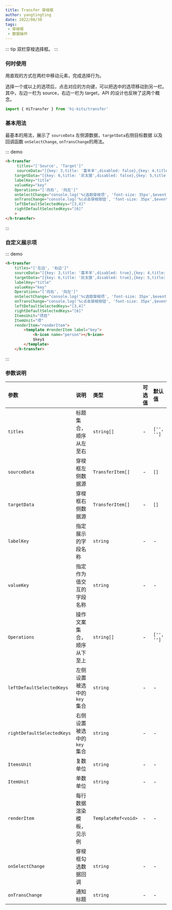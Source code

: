 ```yaml
---
title: Transfer 穿梭框
author: yangtingting
date: 2022/08/30
tags:
 - 穿梭框
 - 数据操作
---
```

::: tip
双栏穿梭选择框。
:::
### 何时使用
用直观的方式在两栏中移动元素，完成选择行为。

选择一个或以上的选项后，点击对应的方向键，可以把选中的选项移动到另一栏。 其中，左边一栏为 source，右边一栏为 target，API 的设计也反映了这两个概念。
```ts
import { HiTransfer } from 'hi-kits/transfer'
```
### 基本用法

最基本的用法，展示了 `sourceData` 左侧源数据，`targetData`右侧目标数据 以及回调函数 `onSelectChange`, `onTransChange`的用法。

::: demo
```html
<h-transfer
     titles="['Source', 'Target']"
     sourceData="[{key: 3,title: '喜羊羊',disabled: false},{key: 4,title: '懒羊羊',disabled: false},{key: 1,title: '沸羊羊',disabled: false},{key: 2,title: '名字很长的羊羊羊羊羊羊羊羊羊羊羊羊',disabled: false}]"
    targetData="[{key: 6,title: '灰太狼',disabled: false},{key: 5,title: '红太狼',disabled: false}]"
    labelKey="title"
    valueKey="key"
    Operations="['向右', '向左']"
    onSelectChange="console.log('%c选取穿梭项', 'font-size: 35px',$event)"
    onTransChange="console.log('%c点击穿梭按钮', 'font-size: 35px',$event)"
    leftDefaultSelectedKeys="[3,4]"
    rightDefaultSelectedKeys="[6]"
    >
</h-transfer>
```
:::


### 自定义展示项

::: demo
```html
<h-transfer 
    titles="['左边', '右边']"
    sourceData="[{key: 3,title: '喜羊羊',disabled: true},{key: 4,title: '懒羊羊',disabled: false},{key: 1,title: '沸羊羊',disabled: false},{key: 2,title: '名字很长的羊羊羊羊羊羊羊羊羊羊羊羊',disabled: false}]"
    targetData="[{key: 6,title: '灰太狼',disabled: true},{key: 5,title: '红太狼',disabled: false}]" 
    labelKey="title"
    valueKey="key" 
    Operations="['向右', '向左']" 
    onSelectChange="console.log('%c选取穿梭项', 'font-size: 35px',$event)"
    onTransChange="console.log('%c点击穿梭按钮', 'font-size: 35px',$event)" 
    leftDefaultSelectedKeys="[3,4]" 
    rightDefaultSelectedKeys="[6]"
    ItemsUnit="项目" 
    ItemUnit="项" 
    renderItem="renderItem">
        <template #renderItem label="key">
            <h-icon name="person"></h-icon>
            $key$
        </template>
    </h-transfer>
```
:::

### 参数说明

|参数|说明|类型|可选值|默认值
|:--|:--|:--|:-----|:---
| `titles`| 标题集合，顺序从左至右	 |  `string[]		` | - | `['', '']`
| `sourceData`| 穿梭框左侧数据源 |  `TransferItem[]	` | - | `[]`
| `targetData`| 穿梭框右侧数据源 |  `TransferItem[]	` | - | `[]`
| `labelKey`| 指定展示的字段名称 |  `string` | - | -
| `valueKey`| 指定作为值交互的字段名称 |  `string` | - | -
| `Operations`| 操作文案集合，顺序从下至上	 |  `string[]` | - | `['', '']`
| `leftDefaultSelectedKeys`| 左侧设置被选中的 `key` 集合	 |  `string` | - | -
| `rightDefaultSelectedKeys`| 右侧设置被选中的 `key` 集合 |  `string` | - | -
| `ItemsUnit`| 复数单位		 |  `string` | - | -
| `ItemUnit`| 单数单位	 |  `string` | - | -
| `renderItem`| 每行数据渲染模板，见示例	 |  `TemplateRef<void>` | - | -
| `onSelectChange`| 穿梭框勾选数据回调 |  `string` | - | -
| `onTransChange`| 通知标题 |  `string` | - | -
